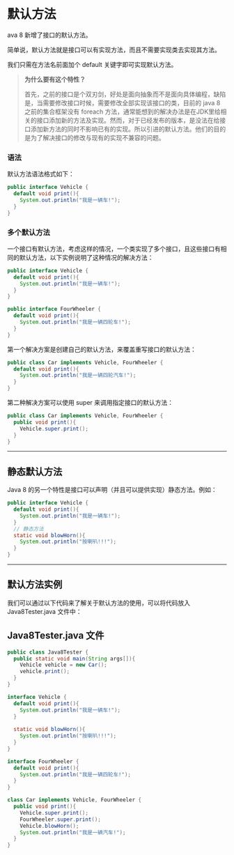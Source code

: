 # 默认方法

ava 8 新增了接口的默认方法。

简单说，默认方法就是接口可以有实现方法，而且不需要实现类去实现其方法。

我们只需在方法名前面加个 default 关键字即可实现默认方法。

> **为什么要有这个特性？**
>
> 首先，之前的接口是个双刃剑，好处是面向抽象而不是面向具体编程，缺陷是，当需要修改接口时候，需要修改全部实现该接口的类，目前的 java 8 之前的集合框架没有 foreach 方法，通常能想到的解决办法是在JDK里给相关的接口添加新的方法及实现。然而，对于已经发布的版本，是没法在给接口添加新方法的同时不影响已有的实现。所以引进的默认方法。他们的目的是为了解决接口的修改与现有的实现不兼容的问题。

### 语法

默认方法语法格式如下：

```java
public interface Vehicle {   
  default void print(){      
    System.out.println("我是一辆车!");   
  } 
}
```

### 多个默认方法

一个接口有默认方法，考虑这样的情况，一个类实现了多个接口，且这些接口有相同的默认方法，以下实例说明了这种情况的解决方法：

```java
public interface Vehicle {   
  default void print(){      
    System.out.println("我是一辆车!");   
  } 
} 

public interface FourWheeler {   
  default void print(){      
    System.out.println("我是一辆四轮车!");   
  } 
}
```

第一个解决方案是创建自己的默认方法，来覆盖重写接口的默认方法：

```java
public class Car implements Vehicle, FourWheeler {   
  default void print(){      
    System.out.println("我是一辆四轮汽车!");   
  } 
}
```

第二种解决方案可以使用 super 来调用指定接口的默认方法：

```java
public class Car implements Vehicle, FourWheeler {   
  public void print(){      
    Vehicle.super.print();   
  } 
}
```

------

## 静态默认方法

Java 8 的另一个特性是接口可以声明（并且可以提供实现）静态方法。例如：

```java
public interface Vehicle {   
  default void print(){      
    System.out.println("我是一辆车!");   
  }    
  // 静态方法   
  static void blowHorn(){      
    System.out.println("按喇叭!!!");   
  } 
}
```

------

## 默认方法实例

我们可以通过以下代码来了解关于默认方法的使用，可以将代码放入 Java8Tester.java 文件中：

## Java8Tester.java 文件

```java
public class Java8Tester {   
  public static void main(String args[]){      
    Vehicle vehicle = new Car();      
    vehicle.print();   
  } 
}  

interface Vehicle {   
  default void print(){      
    System.out.println("我是一辆车!");   
  }       
  
  static void blowHorn(){      
    System.out.println("按喇叭!!!");   
  } 
}  

interface FourWheeler {   
  default void print(){      
    System.out.println("我是一辆四轮车!");   
  } 
}  

class Car implements Vehicle, FourWheeler {   
  public void print(){      
    Vehicle.super.print();      
    FourWheeler.super.print();      
    Vehicle.blowHorn();      
    System.out.println("我是一辆汽车!");   
  } 
}
```